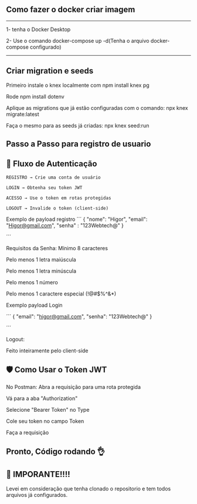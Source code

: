 ## Como fazer o docker criar imagem
---

1- tenha o Docker Desktop

2- Use o comando docker-compose up -d(Tenha o arquivo docker-compose configurado)

---
## Criar migration e seeds

Primeiro instale o knex localmente com npm install knex pg

Rode npm install dotenv

Aplique as migrations que já estão configuradas com o comando: npx knex migrate:latest

Faça o mesmo para as seeds já criadas:  npx knex seed:run

## Passo a Passo para registro de usuario

## 🔐 Fluxo de Autenticação
    REGISTRO → Crie uma conta de usuário

    LOGIN → Obtenha seu token JWT

    ACESSO → Use o token em rotas protegidas

    LOGOUT → Invalide o token (client-side)


Exemplo de payload registro
´´´
{
    "nome": "Higor",
    "email": "Higor@gmail.com", 
    "senha" : "123Webtech@"
}

´´´

Requisitos da Senha:
Mínimo 8 caracteres

Pelo menos 1 letra maiúscula

Pelo menos 1 letra minúscula

Pelo menos 1 número

Pelo menos 1 caractere especial (!@#$%^&*)


Exemplo payload Login

´´´
{
    "email": "higor@gmail.com",
    "senha": "123Webtech@"
}

´´´

Logout:

Feito inteiramente pelo client-side


## 🛡️ Como Usar o Token JWT

No Postman:
Abra a requisição para uma rota protegida

Vá para a aba "Authorization"

Selecione "Bearer Token" no Type

Cole seu token no campo Token

Faça a requisição



## Pronto, Código rodando 👌




## 🚨 IMPORANTE!!!!
Levei em consideração que tenha clonado o repositorio e tem todos arquivos já configurados.

